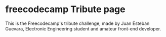 # freecodecamp Tribute page
This is the Freecodecamp's tribute challenge, made by Juan Esteban Guevara, Electronic Engineering student and amateur front-end developer.
